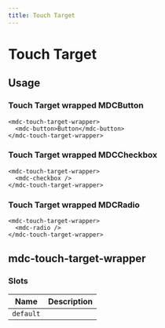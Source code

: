 ```yaml
---
title: Touch Target
---
```


# Touch Target

<v-touch-target-demo1 />

## Usage

### Touch Target wrapped MDCButton

```vue
<mdc-touch-target-wrapper>
  <mdc-button>Button</mdc-button>
</mdc-touch-target-wrapper>
```

### Touch Target wrapped MDCCheckbox

```vue
<mdc-touch-target-wrapper>
  <mdc-checkbox />
</mdc-touch-target-wrapper>
```

### Touch Target wrapped MDCRadio

```vue
<mdc-touch-target-wrapper>
  <mdc-radio />
</mdc-touch-target-wrapper>
```

## mdc-touch-target-wrapper

### Slots

| Name | Description |
| ---- | ----------- |
| `default` |
